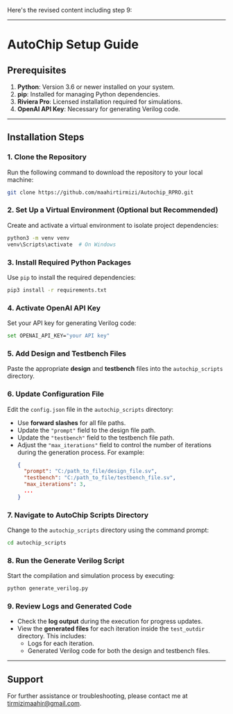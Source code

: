 Here's the revised content including step 9:

---

# **AutoChip Setup Guide**

## **Prerequisites**
1. **Python**: Version 3.6 or newer installed on your system.
2. **pip**: Installed for managing Python dependencies.
3. **Riviera Pro**: Licensed installation required for simulations.
4. **OpenAI API Key**: Necessary for generating Verilog code.

---

## **Installation Steps**

### 1. Clone the Repository
Run the following command to download the repository to your local machine:
```bash
git clone https://github.com/maahirtirmizi/Autochip_RPRO.git
```

### 2. Set Up a Virtual Environment (Optional but Recommended)
Create and activate a virtual environment to isolate project dependencies:
```bash
python3 -m venv venv
venv\Scripts\activate  # On Windows
```

### 3. Install Required Python Packages
Use `pip` to install the required dependencies:
```bash
pip3 install -r requirements.txt
```

### 4. Activate OpenAI API Key
Set your API key for generating Verilog code:
```bash
set OPENAI_API_KEY="your API key"
```

### 5. Add Design and Testbench Files
Paste the appropriate **design** and **testbench** files into the `autochip_scripts` directory.

### 6. Update Configuration File
Edit the `config.json` file in the `autochip_scripts` directory:
- Use **forward slashes** for all file paths.
- Update the `"prompt"` field to the design file path.
- Update the `"testbench"` field to the testbench file path.
- Adjust the `"max_iterations"` field to control the number of iterations during the generation process. For example:
  ```json
  {
    "prompt": "C:/path_to_file/design_file.sv",
    "testbench": "C:/path_to_file/testbench_file.sv",
    "max_iterations": 3,
    ...
  }
  ```

### 7. Navigate to AutoChip Scripts Directory
Change to the `autochip_scripts` directory using the command prompt:
```bash
cd autochip_scripts
```

### 8. Run the Generate Verilog Script
Start the compilation and simulation process by executing:
```bash
python generate_verilog.py
```

### 9. Review Logs and Generated Code
- Check the **log output** during the execution for progress updates.
- View the **generated files** for each iteration inside the `test_outdir` directory. This includes:
  - Logs for each iteration.
  - Generated Verilog code for both the design and testbench files.

---

## **Support**
For further assistance or troubleshooting, please contact me at tirmizimaahir@gmail.com.
